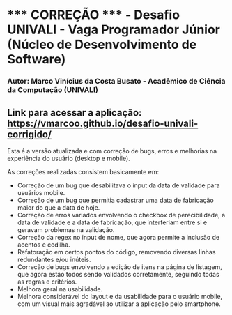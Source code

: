 # *** CORREÇÃO *** - Desafio UNIVALI - Vaga Programador Júnior (Núcleo de Desenvolvimento de Software)
### Autor: Marco Vinícius da Costa Busato - Acadêmico de Ciência da Computação (UNIVALI)

## Link para acessar a aplicação: https://vmarcoo.github.io/desafio-univali-corrigido/

Esta é a versão atualizada e com correção de bugs, erros e melhorias na experiência do usuário (desktop e mobile).

As correções realizadas consistem basicamente em:

- Correção de um bug que desabilitava o input da data de validade para usuários mobile.
- Correção de um bug que permitia cadastrar uma data de fabricação maior do que a data de hoje.
- Correção de erros variados envolvendo o checkbox de perecibilidade, a data de validade e a data de fabricação, que interferiam entre si e geravam problemas na validação.
- Correção da regex no input de nome, que agora permite a inclusão de acentos e cedilha.
- Refatoração em certos pontos do código, removendo diversas linhas redundantes e/ou inúteis.
- Correção de bugs envolvendo a edição de itens na página de listagem, que agora estão todos sendo validados corretamente, seguindo todas as regras e critérios.
- Melhora geral na usabilidade.
- Melhora considerável do layout e da usabilidade para o usuário mobile, com um visual mais agradável ao utilizar a aplicação pelo smartphone.
